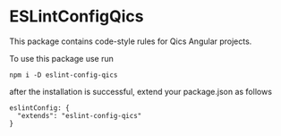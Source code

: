 # ESLintConfigQics

This package contains code-style rules for Qics Angular projects.

To use this package use run

```
npm i -D eslint-config-qics
```

after the installation is successful, extend your package.json as follows

```
eslintConfig: {
  "extends": "eslint-config-qics"
}
```

